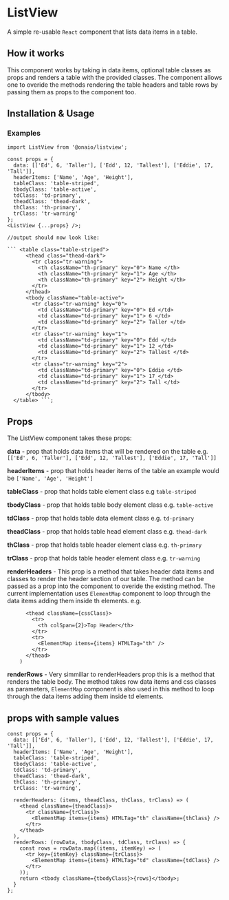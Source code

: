 # ListView

A simple re-usable `React` component that lists data items in a table.

## How it works

This component works by taking in data items, optional table classes as props and renders a table with the provided classes. The component allows one to overide the methods rendering the table headers and table rows by passing them as props to the component too.

## Installation & Usage

### Examples

````tsx
import ListView from '@onaio/listview';

const props = {
  data: [['Ed', 6, 'Taller'], ['Edd', 12, 'Tallest'], ['Eddie', 17, 'Tall']],
  headerItems: ['Name', 'Age', 'Height'],
  tableClass: 'table-striped',
  tbodyClass: 'table-active',
  tdClass: 'td-primary',
  theadClass: 'thead-dark',
  thClass: 'th-primary',
  trClass: 'tr-warning'
};
<ListView {...props} />;

//output should now look like:

``` <table class="table-striped">
      <thead class="thead-dark">
        <tr class="tr-warning">
          <th className="th-primary" key="0"> Name </th>
          <th className="th-primary" key="1"> Age </th>
          <th className="th-primary" key="2"> Height </th>
        </tr>
      </thead>
      <tbody className="table-active">
        <tr class="tr-warning" key="0">
          <td className="td-primary" key="0"> Ed </td>
          <td className="td-primary" key="1"> 6 </td>
          <td className="td-primary" key="2"> Taller </td>
        </tr>
        <tr class="tr-warning" key="1">
          <td className="td-primary" key="0"> Edd </td>
          <td className="td-primary" key="1"> 12 </td>
          <td className="td-primary" key="2"> Tallest </td>
        </tr>
        <tr class="tr-warning" key="2">
          <td className="td-primary" key="0"> Eddie </td>
          <td className="td-primary" key="1"> 17 </td>
          <td className="td-primary" key="2"> Tall </td>
        </tr>
      </tbody>
  </table> ```;
````

## Props

The ListView component takes these props:

**data** - prop that holds data items that will be rendered on the table e.g. `[['Ed', 6, 'Taller'], ['Edd', 12, 'Tallest'], ['Eddie', 17, 'Tall']]`

**headerItems** - prop that holds header items of the table an example would be `['Name', 'Age', 'Height']`

**tableClass** - prop that holds table element class e.g `table-striped`

**tbodyClass** - prop that holds table body element class e.g. `table-active`

**tdClass** - prop that holds table data element class e.g. `td-primary`

**theadClass** - prop that holds table head element class e.g. `thead-dark`

**thClass** - prop that holds table header element class e.g. `th-primary`

**trClass** - prop that holds table header element class e.g. `tr-warning`

**renderHeaders** - This prop is a method that takes header data items and classes to render the header section of our table. The method can be passed as a prop into the component to overide the existing method. The current implementation uses `ElementMap` component to loop through the data items adding them inside th elements.
e.g.

```renderHeaders: (items, cssClass) => (
      <thead className={cssClass}>
        <tr>
          <th colSpan={2}>Top Header</th>
        </tr>
        <tr>
          <ElementMap items={items} HTMLTag="th" />
        </tr>
      </thead>
    )
```

**renderRows** - Very simmillar to renderHeaders prop this is a method that renders the table body. The method takes row data items and css classes as parameters, `ElementMap` component is also used in this method to loop through the data items adding them inside td elements.

## props with sample values

```tsx
const props = {
  data: [['Ed', 6, 'Taller'], ['Edd', 12, 'Tallest'], ['Eddie', 17, 'Tall']],
  headerItems: ['Name', 'Age', 'Height'],
  tableClass: 'table-striped',
  tbodyClass: 'table-active',
  tdClass: 'td-primary',
  theadClass: 'thead-dark',
  thClass: 'th-primary',
  trClass: 'tr-warning',

  renderHeaders: (items, theadClass, thClass, trClass) => (
    <thead className={theadClass}>
      <tr className={trClass}>
        <ElementMap items={items} HTMLTag="th" className={thClass} />
      </tr>
    </thead>
  ),
  renderRows: (rowData, tbodyClass, tdClass, trClass) => {
    const rows = rowData.map((items, itemKey) => (
      <tr key={itemKey} className={trClass}>
        <ElementMap items={items} HTMLTag="td" className={tdClass} />
      </tr>
    ));
    return <tbody className={tbodyClass}>{rows}</tbody>;
  }
};
```
